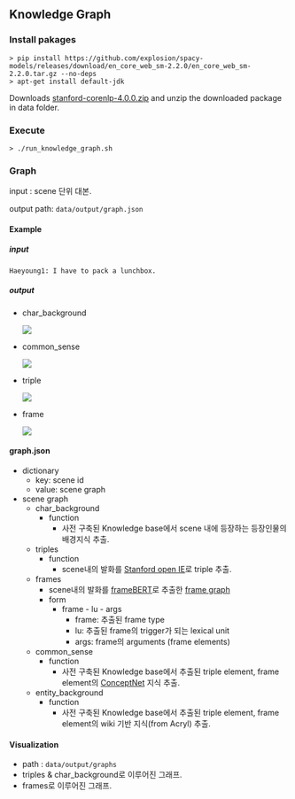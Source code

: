 ## Knowledge Graph

### Install pakages
```
> pip install https://github.com/explosion/spacy-models/releases/download/en_core_web_sm-2.2.0/en_core_web_sm-2.2.0.tar.gz --no-deps
> apt-get install default-jdk
````

Downloads [stanford-corenlp-4.0.0.zip](https://stanfordnlp.github.io/CoreNLP/history.html) and unzip the downloaded package in data folder.


### Execute
```
> ./run_knowledge_graph.sh
```

### Graph

input : scene 단위 대본.

output path: `data/output/graph.json`

#### Example

##### input 

```
Haeyoung1: I have to pack a lunchbox.
```

##### output

- char_background

  ![](images/char_background.png)

- common_sense

  ![](images/commonsense.png)

- triple

  ![](images/triple.png)

- frame

  ![](images/frame.png)



#### graph.json

- dictionary
  - key: scene id
  - value: scene graph
- scene graph
  - char_background
    - function
      - 사전 구축된 Knowledge base에서 scene 내에 등장하는 등장인물의 배경지식 추출.
  - triples
    - function
      - scene내의 발화를 [Stanford open IE](https://nlp.stanford.edu/software/openie.html)로 triple 추출.
  - frames
    - scene내의 발화를 [frameBERT](https://github.com/machinereading/frameBERT)로 추출한 [frame graph](https://framenet.icsi.berkeley.edu/fndrupal/WhatIsFrameNet)
    - form
      - frame - lu - args
        - frame: 추출된 frame type
        - lu: 추출된 frame의 trigger가 되는 lexical unit
        - args: frame의 arguments (frame elements)
  - common_sense
    - function
      - 사전 구축된 Knowledge base에서 추출된 triple element, frame element의 [ConceptNet](https://conceptnet.io/) 지식 추출.
  - entity_background
    - function
      - 사전 구축된 Knowledge base에서 추출된 triple element, frame element의  wiki 기반 지식(from Acryl) 추출.

#### Visualization

- path : `data/output/graphs`
- triples & char_background로 이루어진 그래프.
- frames로 이루어진 그래프.